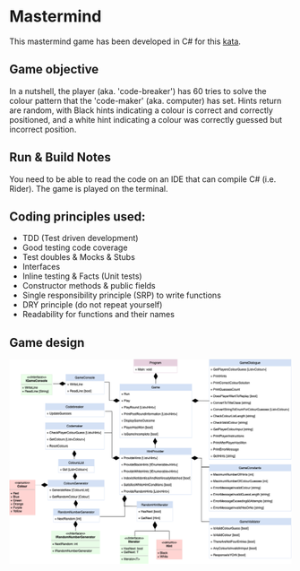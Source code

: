 # Mastermind

This mastermind game has been developed in C# for this [kata](https://github.com/MYOB-Technology/General_Developer/blob/main/katas/kata-mastermind/kata-master-mind.md). 

## Game objective

In a nutshell, the player (aka. 'code-breaker') has 60 tries to solve the colour pattern that the 'code-maker' (aka. computer) has set. Hints return are random, with Black hints indicating a colour is correct and correctly positioned, and a white hint indicating a colour was correctly guessed but incorrect position. 

## Run & Build Notes
You need to be able to read the code on an IDE that can compile C# (i.e. Rider). The game is played on the terminal.

## Coding principles used:
- TDD (Test driven development)
- Good testing code coverage
- Test doubles & Mocks & Stubs
- Interfaces
- Inline testing & Facts (Unit tests)
- Constructor methods & public fields 
- Single responsibility principle (SRP) to write functions
- DRY principle (do not repeat yourself)
- Readability for functions and their names

## Game design

![UML diagram](https://github.com/josephinechong-myob/Mastermind/blob/main/Mastermind.png)
